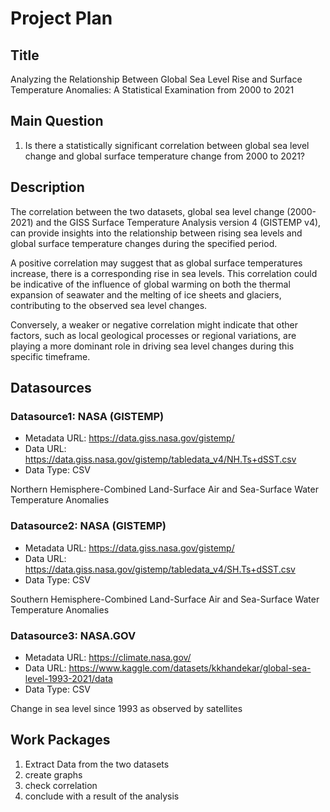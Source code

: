 # Project Plan

## Title
<!-- Give your project a short title. -->
Analyzing the Relationship Between Global Sea Level Rise and Surface Temperature Anomalies: A Statistical Examination from 2000 to 2021

## Main Question

<!-- Think about one main question you want to answer based on the data. -->
1. Is there a statistically significant correlation between global sea level change and global surface temperature change from 2000 to 2021?

## Description

<!-- Describe your data science project in max. 200 words. Consider writing about why and how you attempt it. -->
The correlation between the two datasets, global sea level change (2000-2021) and the GISS Surface Temperature Analysis version 4 (GISTEMP v4), can provide insights into the relationship between rising sea levels and global surface temperature changes during the specified period.

A positive correlation may suggest that as global surface temperatures increase, there is a corresponding rise in sea levels. This correlation could be indicative of the influence of global warming on both the thermal expansion of seawater and the melting of ice sheets and glaciers, contributing to the observed sea level changes.

Conversely, a weaker or negative correlation might indicate that other factors, such as local geological processes or regional variations, are playing a more dominant role in driving sea level changes during this specific timeframe.

## Datasources

<!-- Describe each datasources you plan to use in a section. Use the prefic "DatasourceX" where X is the id of the datasource. -->

### Datasource1: NASA (GISTEMP)
* Metadata URL: https://data.giss.nasa.gov/gistemp/
* Data URL: https://data.giss.nasa.gov/gistemp/tabledata_v4/NH.Ts+dSST.csv
* Data Type: CSV

Northern Hemisphere-Combined Land-Surface Air and Sea-Surface Water Temperature Anomalies

### Datasource2: NASA (GISTEMP)
* Metadata URL: https://data.giss.nasa.gov/gistemp/
* Data URL: https://data.giss.nasa.gov/gistemp/tabledata_v4/SH.Ts+dSST.csv
* Data Type: CSV

Southern Hemisphere-Combined Land-Surface Air and Sea-Surface Water Temperature Anomalies

### Datasource3: NASA.GOV
* Metadata URL: https://climate.nasa.gov/
* Data URL: https://www.kaggle.com/datasets/kkhandekar/global-sea-level-1993-2021/data                                                                       
* Data Type: CSV

Change in sea level since 1993 as observed by satellites

## Work Packages

<!-- List of work packages ordered sequentially, each pointing to an issue with more details. -->

1. Extract Data from the two datasets
2. create graphs
3. check correlation
4. conclude with a result of the analysis
